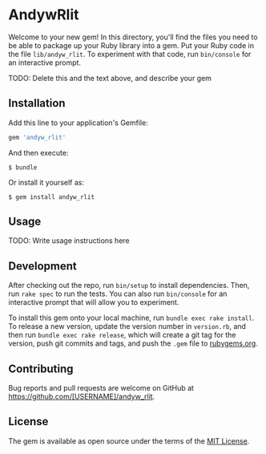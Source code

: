 # AndywRlit

Welcome to your new gem! In this directory, you'll find the files you need to be able to package up your Ruby library into a gem. Put your Ruby code in the file `lib/andyw_rlit`. To experiment with that code, run `bin/console` for an interactive prompt.

TODO: Delete this and the text above, and describe your gem

## Installation

Add this line to your application's Gemfile:

```ruby
gem 'andyw_rlit'
```

And then execute:

    $ bundle

Or install it yourself as:

    $ gem install andyw_rlit

## Usage

TODO: Write usage instructions here

## Development

After checking out the repo, run `bin/setup` to install dependencies. Then, run `rake spec` to run the tests. You can also run `bin/console` for an interactive prompt that will allow you to experiment.

To install this gem onto your local machine, run `bundle exec rake install`. To release a new version, update the version number in `version.rb`, and then run `bundle exec rake release`, which will create a git tag for the version, push git commits and tags, and push the `.gem` file to [rubygems.org](https://rubygems.org).

## Contributing

Bug reports and pull requests are welcome on GitHub at https://github.com/[USERNAME]/andyw_rlit.

## License

The gem is available as open source under the terms of the [MIT License](https://opensource.org/licenses/MIT).
